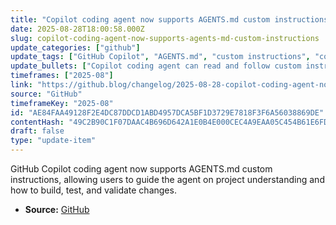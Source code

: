 ```yaml
---
title: "Copilot coding agent now supports AGENTS.md custom instructions"
date: 2025-08-28T18:00:58.000Z
slug: copilot-coding-agent-now-supports-agents-md-custom-instructions
update_categories: ["github"]
update_tags: ["GitHub Copilot", "AGENTS.md", "custom instructions", "coding agent", "automation"]
update_bullets: ["Copilot coding agent can read and follow custom instructions from AGENTS.md files.", "Users can specify how Copilot should understand the project context.", "Instructions can include guidance on building, testing, and validating code changes.", "This feature enhances autonomous background coding by providing tailored project-specific directions."]
timeframes: ["2025-08"]
link: "https://github.blog/changelog/2025-08-28-copilot-coding-agent-now-supports-agents-md-custom-instructions"
source: "GitHub"
timeframeKey: "2025-08"
id: "AE84FAA49128F2E4DC87DDCD1ABD4957DCA5BF1D3729E7818F3F6A56038869DE"
contentHash: "49C2B90C1F07DAAC4B696D642A1E0B4E000CEC4A9EAA05C454B61E6FD35DE8C2"
draft: false
type: "update-item"
---
```


GitHub Copilot coding agent now supports AGENTS.md custom instructions, allowing users to guide the agent on project understanding and how to build, test, and validate changes.

- **Source:** [GitHub](https://github.blog/changelog/2025-08-28-copilot-coding-agent-now-supports-agents-md-custom-instructions)

